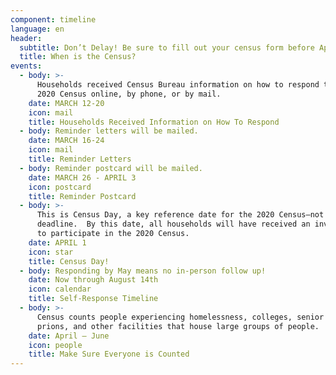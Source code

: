 ```yaml
---
component: timeline
language: en
header:
  subtitle: Don’t Delay! Be sure to fill out your census form before April 30th.
  title: When is the Census?
events:
  - body: >-
      Households received Census Bureau information on how to respond to the
      2020 Census online, by phone, or by mail.
    date: MARCH 12-20
    icon: mail
    title: Households Received Information on How To Respond
  - body: Reminder letters will be mailed.
    date: MARCH 16-24
    icon: mail
    title: Reminder Letters
  - body: Reminder postcard will be mailed.
    date: MARCH 26 - APRIL 3
    icon: postcard
    title: Reminder Postcard
  - body: >-
      This is Census Day, a key reference date for the 2020 Census—not a
      deadline.  By this date, all households will have received an invitation
      to participate in the 2020 Census.
    date: APRIL 1
    icon: star
    title: Census Day!
  - body: Responding by May means no in-person follow up!
    date: Now through August 14th
    icon: calendar
    title: Self-Response Timeline
  - body: >-
      Census counts people experiencing homelessness, colleges, senior centers,
      prions, and other facilities that house large groups of people.
    date: April – June
    icon: people
    title: Make Sure Everyone is Counted
---
```


